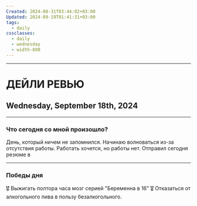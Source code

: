 ```yaml
---
Created: 2024-08-31T03:44:02+03:00
Updated: 2024-09-19T01:41:31+03:00
tags:
  - daily
cssclasses:
  - daily
  - wednesday
  - width-800
---
```

***
# ДЕЙЛИ РЕВЬЮ
## Wednesday, September 18th, 2024
***
### Что сегодня со мной произошло?

День, который ничем не запомнился. Начинаю волноваться из-за отсутствия работы. Работать хочется, но работы нет. Отправил сегодня резюме в
***
### Победы дня
🎖️ Выжигать полтора часа мозг серией "Беременна в 16"
🎖️ Отказаться от алкогольного пива в пользу безалкогольного.